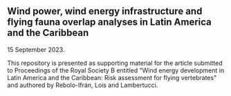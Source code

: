 ## Wind power, wind energy infrastructure and flying fauna overlap analyses in Latin America and the Caribbean

15 September 2023.

This repository is presented as supporting material for the article submitted to Proceedings of the Royal Society B entitled "Wind energy development in Latin America and the Caribbean: Risk assessment for flying vertebrates" and authored by Rebolo-Ifrán, Lois and Lambertucci.
